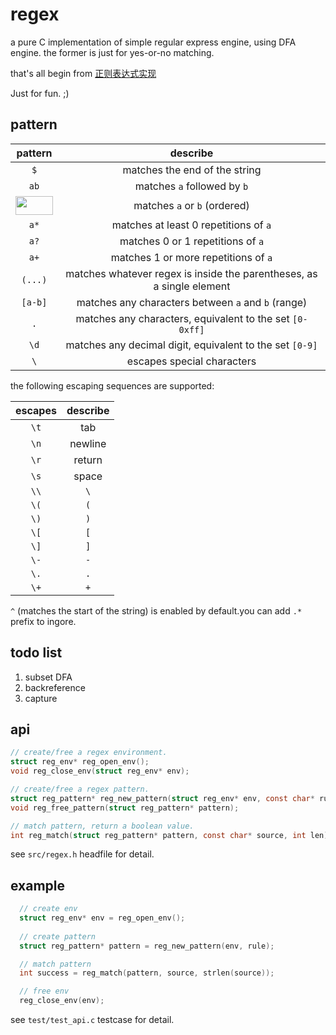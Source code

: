 regex
=====

a pure C implementation of simple regular express engine, using DFA engine.
the former is just for yes-or-no matching.


that's all begin from [正则表达式实现](http://airtrack.me/posts/2013/07/05/%E6%AD%A3%E5%88%99%E8%A1%A8%E8%BE%BE%E5%BC%8F%E5%AE%9E%E7%8E%B0%EF%BC%88%E4%B8%80%EF%BC%89)

Just for fun. ;)

## pattern
| pattern | describe |
|:-------:|:--------:|
|   `$`   | matches the end of the string | 
|  `ab`   | matches `a` followed by `b` |
| <img src="http://i.imgur.com/j2GTlK2.png" height="30" width="60" />   | matches `a` or `b` (ordered) |
|  `a*`   | matches at least 0 repetitions of `a` |
|  `a?`   | matches 0 or 1 repetitions of `a` |
|  `a+`   | matches 1 or more repetitions of `a` |
|  `(...)`  | matches whatever regex is inside the parentheses, as a single element|
|  `[a-b]`| matches any characters between `a` and `b` (range) |
|  `.`    | matches any characters, equivalent to the set `[0-0xff]` |
|   `\d`  | matches any decimal digit, equivalent to the set `[0-9]`|
|  `\`    | escapes special characters|

the following escaping sequences are supported:

| escapes | describe |
|:-------:|:--------:|
|   `\t`  |  tab |
|   `\n`  | newline |
|   `\r`  | return |
|   `\s`  |  space |
|   `\\`  |  `\`   |
|   `\(`  |  `(`   |
|   `\)`  |  `)`   |
| `\[`    |   `[`  |
| `\]`    |   `]`  |
|  `\-`   |   `-`  |
|  `\.`   |   `.`  |
|   `\+`  |   `+`  |

`^` (matches the start of the string) is enabled by default.you can add `.*` prefix to ingore.
 
## todo list

1. subset DFA
2. backreference
3. capture

## api
~~~~.c
// create/free a regex environment.
struct reg_env* reg_open_env();
void reg_close_env(struct reg_env* env);

// create/free a regex pattern.
struct reg_pattern* reg_new_pattern(struct reg_env* env, const char* rule);
void reg_free_pattern(struct reg_pattern* pattern);

// match pattern, return a boolean value.
int reg_match(struct reg_pattern* pattern, const char* source, int len);
~~~~
see `src/regex.h` headfile for detail.


## example
~~~~.c
  // create env
  struct reg_env* env = reg_open_env();
  
  // create pattern
  struct reg_pattern* pattern = reg_new_pattern(env, rule);

  // match pattern
  int success = reg_match(pattern, source, strlen(source));

  // free env
  reg_close_env(env);
~~~~
see `test/test_api.c` testcase for detail.


